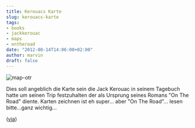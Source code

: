 ```yaml
---
title: Kerouacs Karte
slug: kerouacs-karte
tags:
- books
- jackkerouac
- maps
- ontheroad
date: "2012-08-14T14:06:00+02:00"
author: marvin
draft: false
---
```

![map-otr](/images/map-otr.jpg)

Dies soll angeblich die Karte sein die Jack Kerouac in seinem Tagebuch
hatte um seinen Trip festzuhalten der als Ursprung seines Romans "On The
Road" diente. Karten zeichnen ist eh super... aber "On The Road"...
lesen bitte...ganz wichtig...

([via](http://bigthink.com/strange-maps/98-on-the-road-map-kerouac-traces-his-trip))